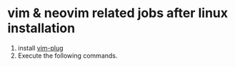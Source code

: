 # vim & neovim related jobs after linux installation

1. install [vim-plug](https://github.com/junegunn/vim-plug)
1. Execute the following commands.

~~~
~~~
